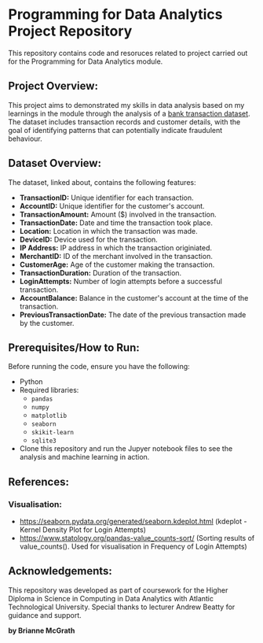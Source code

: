 # Programming for Data Analytics Project Repository 

This repository contains code and resoruces related to project carried out for the Programming for Data Analytics module. 

## Project Overview: 
This project aims to demonstrated my skills in data analysis based on my learnings in the module through the analysis of a [bank transaction dataset](https://www.kaggle.com/datasets/valakhorasani/bank-transaction-dataset-for-fraud-detection/data). The dataset includes transaction records and customer details, with the goal of identifying patterns that can potentially indicate fraudulent behaviour. 

## Dataset Overview: 

The dataset, linked about, contains the following features: 
- **TransactionID:** Unique identifier for each transaction.
- **AccountID:** Unique identifier for the customer's account. 
- **TransactionAmount:** Amount ($) involved in the transaction. 
- **TransactionDate:** Date and time the transaction took place. 
- **Location:** Location in which the transaction was made. 
- **DeviceID:** Device used for the transaction. 
- **IP Address:** IP address in which the transaction originiated. 
- **MerchantID:** ID of the merchant involved in the transaction. 
- **CustomerAge:** Age of the customer making the transaction. 
- **TransactionDuration:** Duration of the transaction. 
- **LoginAttempts:** Number of login attempts before a successful transaction. 
- **AccountBalance:** Balance in the customer's account at the time of the transaction. 
- **PreviousTransactionDate:** The date of the previous transaction made by the customer.  

## Prerequisites/How to Run: 
Before running the code, ensure you have the following: 
- Python 
- Required libraries: 
    - `pandas`
    - `numpy`
    - `matplotlib`
    - `seaborn`
    - `skikit-learn`
    - `sqlite3`
- Clone this repository and run the Jupyer notebook files to see the analysis and machine learning in action.

## References: 

### **Visualisation:**
- https://seaborn.pydata.org/generated/seaborn.kdeplot.html (kdeplot - Kernel Density Plot for Login Attempts)
- https://www.statology.org/pandas-value_counts-sort/ (Sorting results of value_counts(). Used for visualisation in  Frequency of Login Attempts)

## Acknowledgements: 
This repository was developed as part of coursework for the Higher Diploma in Science in Computing in Data Analytics with Atlantic Technological University. Special thanks to lecturer Andrew Beatty for guidance and support. 

**by Brianne McGrath**